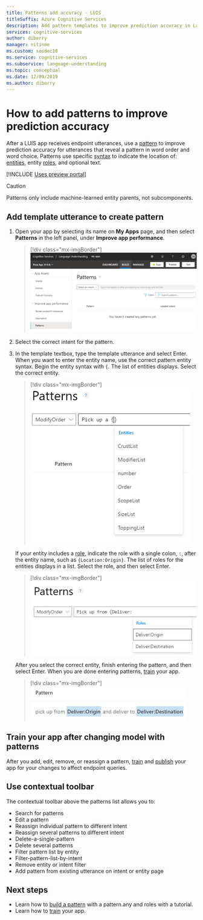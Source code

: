 ```yaml
---
title: Patterns add accuracy - LUIS
titleSuffix: Azure Cognitive Services
description: Add pattern templates to improve prediction accuracy in Language Understanding (LUIS) applications.
services: cognitive-services
author: diberry
manager: nitinme
ms.custom: seodec18
ms.service: cognitive-services
ms.subservice: language-understanding
ms.topic: conceptual
ms.date: 12/09/2019
ms.author: diberry
---
```



# How to add patterns to improve prediction accuracy
After a LUIS app receives endpoint utterances, use a [pattern](luis-concept-patterns.md) to improve prediction accuracy for utterances that reveal a pattern in word order and word choice. Patterns use specific [syntax](luis-concept-patterns.md#pattern-syntax) to indicate the location of: [entities](luis-concept-entity-types.md), entity [roles](luis-concept-roles.md), and optional text.

[!INCLUDE [Uses preview portal](includes/uses-portal-preview.md)]

> [!CAUTION]
> Patterns only include machine-learned entity parents, not subcomponents.

## Add template utterance to create pattern

1. Open your app by selecting its name on **My Apps** page, and then select **Patterns** in the left panel, under **Improve app performance**.

    > [!div class="mx-imgBorder"]
    > ![Screenshot of Patterns List](./media/luis-how-to-model-intent-pattern/patterns-1.png)

1. Select the correct intent for the pattern.

1. In the template textbox, type the template utterance and select Enter. When you want to enter the entity name, use the correct pattern entity syntax. Begin the entity syntax with `{`. The list of entities displays. Select the correct entity.

    > [!div class="mx-imgBorder"]
    > ![Screenshot of entity for pattern](./media/luis-how-to-model-intent-pattern/patterns-3.png)

    If your entity includes a [role](luis-concept-roles.md), indicate the role with a single colon, `:`, after the entity name, such as `{Location:Origin}`. The list of roles for the entities displays in a list. Select the role, and then select Enter.

    > [!div class="mx-imgBorder"]
    > ![Screenshot of entity with role](./media/luis-how-to-model-intent-pattern/patterns-4.png)

    After you select the correct entity, finish entering the pattern, and then select Enter. When you are done entering patterns, [train](luis-how-to-train.md) your app.

    > [!div class="mx-imgBorder"]
    > ![Screenshot of entered pattern with both types of entities](./media/luis-how-to-model-intent-pattern/patterns-5.png)

## Train your app after changing model with patterns
After you add, edit, remove, or reassign a pattern, [train](luis-how-to-train.md) and [publish](luis-how-to-publish-app.md) your app for your changes to affect endpoint queries.

<a name="search-patterns"></a>
<a name="edit-a-pattern"></a>
<a name="reassign-individual-pattern-to-different-intent"></a>
<a name="reassign-several-patterns-to-different-intent"></a>
<a name="delete-a-single-pattern"></a>
<a name="delete-several-patterns"></a>
<a name="filter-pattern-list-by-entity"></a>
<a name="filter-pattern-list-by-intent"></a>
<a name="remove-entity-or-intent-filter"></a>
<a name="add-pattern-from-existing-utterance-on-intent-or-entity-page"></a>

## Use contextual toolbar

The contextual toolbar above the patterns list allows you to:

* Search for patterns
* Edit a pattern
* Reassign individual pattern to different intent
* Reassign several patterns to different intent
* Delete-a-single-pattern
* Delete several patterns
* Filter pattern list by entity
* Filter-pattern-list-by-intent
* Remove entity or intent filter
* Add pattern from existing utterance on intent or entity page

## Next steps

* Learn how to [build a pattern](luis-tutorial-pattern.md) with a pattern.any and roles with a tutorial.
* Learn how to [train](luis-how-to-train.md) your app.
